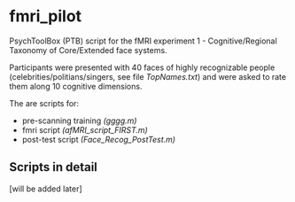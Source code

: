 # fmri_pilot
PsychToolBox (PTB) script for the fMRI experiment 1 - Cognitive/Regional Taxonomy of Core/Extended face systems.

Participants were presented with 40 faces of highly recognizable people (celebrities/politians/singers, see file _TopNames.txt_)
and were asked to rate them along 10 cognitive dimensions. 

The are scripts for:
* pre-scanning training _(gggg.m)_
* fmri script _(afMRI_script_FIRST.m)_
* post-test script _(Face_Recog_PostTest.m)_


## Scripts in detail
[will be added later]
